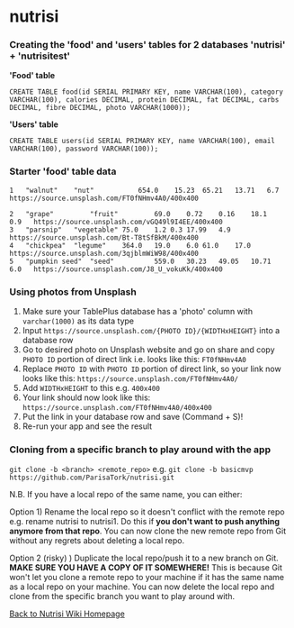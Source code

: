 # nutrisi

### Creating the 'food' and 'users' tables for 2 databases 'nutrisi' + 'nutrisitest'

**'Food' table**

```CREATE TABLE food(id SERIAL PRIMARY KEY, name VARCHAR(100), category VARCHAR(100), calories DECIMAL, protein DECIMAL, fat DECIMAL, carbs DECIMAL, fibre DECIMAL, photo VARCHAR(1000));```

**'Users' table**

```CREATE TABLE users(id SERIAL PRIMARY KEY, name VARCHAR(100), email VARCHAR(100), password VARCHAR(100));```

### Starter 'food' table data

```
1	"walnut"	"nut"	        654.0	 15.23	65.21	13.71	6.7   https://source.unsplash.com/FT0fNHmv4A0/400x400

2	"grape"	        "fruit"	        69.0	0.72	0.16	18.1	0.9   https://source.unsplash.com/vGQ49l9I4EE/400x400
3	"parsnip"	"vegetable"	75.0	1.2	0.3	17.99	4.9   https://source.unsplash.com/Bt-T8tSfBkM/400x400
4	"chickpea"	"legume"	364.0	19.0	6.0	61.0	17.0  https://source.unsplash.com/3qjblmWiW98/400x400
5	"pumpkin seed"	"seed"          559.0	30.23	49.05	10.71	6.0   https://source.unsplash.com/J8_U_vokuKk/400x400
```

### Using photos from Unsplash

1) Make sure your TablePlus database has a 'photo' column with ```varchar(1000)``` as its data type
2) Input ```https://source.unsplash.com/{PHOTO ID}/{WIDTHxHEIGHT}``` into a database row
3) Go to desired photo on Unsplash website and go on share and copy ```PHOTO ID``` portion of direct link i.e. looks like this: ```FT0fNHmv4A0```
4) Replace ```PHOTO ID``` with ```PHOTO ID``` portion of direct link, so your link now looks like this: ```https://source.unsplash.com/FT0fNHmv4A0/```
4) Add ```WIDTHxHEIGHT``` to this e.g. ```400x400```
5) Your link should now look like this: ```https://source.unsplash.com/FT0fNHmv4A0/400x400```
6) Put the link in your database row and save (Command + S)!
7) Re-run your app and see the result

### Cloning from a specific branch to play around with the app

```git clone -b <branch> <remote_repo>``` e.g. ```git clone -b basicmvp https://github.com/ParisaTork/nutrisi.git```

N.B. If you have a local repo of the same name, you can either:

Option 1) Rename the local repo so it doesn't conflict with the remote repo e.g. rename nutrisi to nutrisi1. Do this if **you don't want to push anything anymore from that repo**. You can now clone the new remote repo from Git without any regrets about deleting a local repo. 

Option 2 (risky) ) Duplicate the local repo/push it to a new branch on Git. 
**MAKE SURE YOU HAVE A COPY OF IT SOMEWHERE!**  This is because Git won't let you clone a remote repo to your machine if it has the same name as a local repo on your machine. You can now delete the local repo and clone from the specific branch you want to play around with.

[Back to Nutrisi Wiki Homepage](https://github.com/ParisaTork/nutrisi/wiki)
